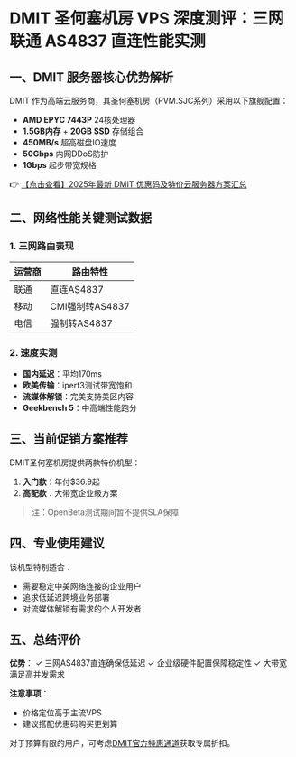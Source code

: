 # DMIT 圣何塞机房 VPS 深度测评：三网联通 AS4837 直连性能实测

## 一、DMIT 服务器核心优势解析

DMIT 作为高端云服务商，其圣何塞机房（PVM.SJC系列）采用以下旗舰配置：
- **AMD EPYC 7443P** 24核处理器
- **1.5GB内存** + **20GB SSD** 存储组合
- **450MB/s** 超高磁盘IO速度
- **50Gbps** 内网DDoS防护
- **1Gbps** 起步带宽规格

👉 [【点击查看】2025年最新 DMIT 优惠码及特价云服务器方案汇总](https://bit.ly/dmit_coupon)

## 二、网络性能关键测试数据

### 1. 三网路由表现
| 运营商 | 路由特性 |
|--------|----------|
| 联通   | 直连AS4837 |
| 移动   | CMI强制转AS4837 |
| 电信   | 强制转AS4837 |

### 2. 速度实测
- **国内延迟**：平均170ms
- **欧美传输**：iperf3测试带宽饱和
- **流媒体解锁**：完美支持美区内容
- **Geekbench 5**：中高端性能跑分

## 三、当前促销方案推荐

DMIT圣何塞机房提供两款特价机型：
1. **入门款**：年付$36.9起
2. **高配款**：大带宽企业级方案

> 注：OpenBeta测试期间暂不提供SLA保障

## 四、专业使用建议

该机型特别适合：
- 需要稳定中美网络连接的企业用户
- 追求低延迟跨境业务部署
- 对流媒体解锁有需求的个人开发者

## 五、总结评价

**优势**：
✓ 三网AS4837直连确保低延迟
✓ 企业级硬件配置保障稳定性
✓ 大带宽满足高并发需求

**注意事项**：
- 价格定位高于主流VPS
- 建议搭配优惠码购买更划算

对于预算有限的用户，可考虑[DMIT官方特惠通道](https://bit.ly/dmit_coupon)获取专属折扣。